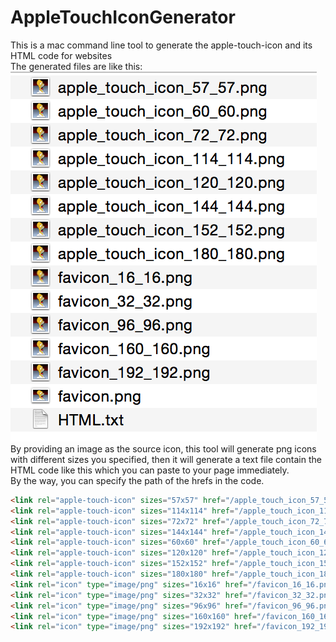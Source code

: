 # AppleTouchIconGenerator  
This is a mac command line tool to generate the apple-touch-icon and its HTML code for websites  
The generated files are like this:  
![alt tag](generated.png)  
By providing an image as the source icon, this tool will generate png icons with different sizes you specified, then it will generate a text file contain the HTML code like this which you can paste to your page immediately.  
By the way, you can specify the path of the hrefs in the code.  
```HTML
<link rel="apple-touch-icon" sizes="57x57" href="/apple_touch_icon_57_57.png" />
<link rel="apple-touch-icon" sizes="114x114" href="/apple_touch_icon_114_114.png" />
<link rel="apple-touch-icon" sizes="72x72" href="/apple_touch_icon_72_72.png" />
<link rel="apple-touch-icon" sizes="144x144" href="/apple_touch_icon_144_144.png" />
<link rel="apple-touch-icon" sizes="60x60" href="/apple_touch_icon_60_60.png" />
<link rel="apple-touch-icon" sizes="120x120" href="/apple_touch_icon_120_120.png" />
<link rel="apple-touch-icon" sizes="152x152" href="/apple_touch_icon_152_152.png" />
<link rel="apple-touch-icon" sizes="180x180" href="/apple_touch_icon_180_180.png" />
<link rel="icon" type="image/png" sizes="16x16" href="/favicon_16_16.png" />
<link rel="icon" type="image/png" sizes="32x32" href="/favicon_32_32.png" />
<link rel="icon" type="image/png" sizes="96x96" href="/favicon_96_96.png" />
<link rel="icon" type="image/png" sizes="160x160" href="/favicon_160_160.png" />
<link rel="icon" type="image/png" sizes="192x192" href="/favicon_192_192.png" />
```

